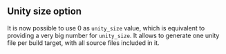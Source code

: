 ## Unity size option

It is now possible to use 0 as `unity_size` value, which is equivalent
to providing a very big number for `unity_size`. It allows to generate
one unity file per build target, with all source files included in it.
